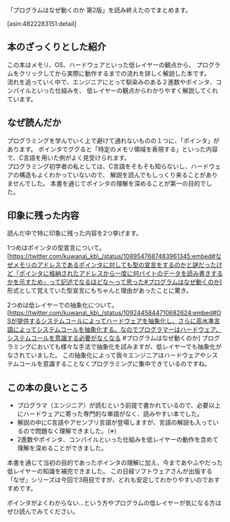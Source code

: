 「プログラムはなぜ動くのか 第2版」を読み終えたのでまとめます。

[asin:4822283151:detail]


## 本のざっくりとした紹介
この本はメモリ、OS、ハードウェアといった低レイヤーの観点から、
プログラムをクリックしてから実際に動作するまでの流れを詳しく解説した本です。  
流れを追っていく中で、エンジニアにとって馴染みのある２進数やポインタ、コンパイルといった仕組みを、
低レイヤーの観点からわかりやすく解説してくれています。

## なぜ読んだか
プログラミングを学んでいく上で避けて通れないものの１つに、「ポインタ」があります。
ポインタでググると「特定のメモリ領域を表現する」といった内容で、C言語を用いた例がよく見受けられます。  
プログラミング初学者の私としては、C言語をそもそも知らないし、ハードウェアの構造もよくわかっていないので、
解説を読んでもしっくり来ることがありませんでした。
本書を通じてポインタの理解を深めることが第一の目的でした。

## 印象に残った内容
読んだ中で特に印象に残った内容を2つ挙げます。

1つめはポインタの型宣言について。
[https://twitter.com/kuwana\_kb\_/status/1089547687483961345:embed#なぜメモリのアドレスであるポインタに対しても型の宣言をするのかと謎だったけど「ポインタに格納されたアドレスから一度に何バイトのデータを読み書きするかを示すため」って記述でなるほどな〜って思った#プログラムはなぜ動くのか]
形式として覚えていた型宣言にもちゃんと理由があったことに驚き。

2つめは低レイヤーでの抽象化について。
[https://twitter.com/kuwana\_kb\_/status/1092445844710682624:embed#OSが提供するシステムコールによってハードウェアを抽象化し、さらに高水準言語によってシステムコールを抽象化する。なのでプログラマーはハードウェア、システムコールを意識する必要がなくなる #プログラムはなぜ動くのか]
プログラミングにおいても様々な手法で抽象化を試みますが、低レイヤーでも抽象化がなされていました。
この抽象化によって我々エンジニアはハードウェアやシステムコールを意識することなくプログラミングに集中できているのですね。

## この本の良いところ
* プログラマ（エンジニア）が読むという前提で書かれているので、必要以上にハードウェアに寄った専門的な単語がなく、読みやすい本でした。
* 解説の中にC言語やアセンブリ言語が登場しますが、言語の解説も入っているので問題なく理解できました。（※）
* 2進数やポインタ、コンパイルといった仕組みを低レイヤーの動作を含めて理解を深めることができました。


本書を通じて当初の目的であったポインタの理解に加え、今まであやふやだった低レイヤーの知識を補完できました。
この日経ソフトウェアさんが出版する「なぜ」シリーズは今回で3冊目ですが、どれも安定してわかりやすいのでおすすめです。

ポインタがよくわからない…という方やプログラムの低レイヤーが気になる方はぜひ読んでみてください。

